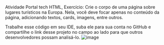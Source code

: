 Atividade Portal tech HTML, Exercício:
Crie o corpo de uma página sobre lugares turísticos na Europa. Nela, você deve focar apenas no conteúdo da página, adicionando textos, cards, imagens, entre outros. 

Trabalhe esse código em seu IDE, suba ele para sua conta no GitHub e compartilhe o link desse projeto no campo ao lado para que outros desenvolvedores possam analisá-lo.
![image](https://user-images.githubusercontent.com/116391246/203591003-c0717028-f4ce-401e-b9c3-9bf33c098713.png)
